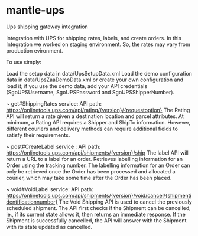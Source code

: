 # mantle-ups
Ups shipping gateway integration

Integration with UPS for shipping rates, labels, and create orders. In this Integration we worked on staging environment. So, the rates may vary from production evironment.

To use simply:

Load the setup data in data/UpsSetupData.xml
Load the demo configuration data in data/UpsZaaDemoData.xml or create your own configuration and load it; if you use the demo data, add your API credentials (SgoUPSUsername, SgoUPSPassword and SgoUPSShipperNumber).

~ get#ShippingRates service: API path: https://onlinetools.ups.com/api/rating/{version}/{requestoption} The Rating API will return a rate given a destination location and parcel attributes. At minimum, a Rating API requires a Shipper and ShipTo information. However, different couriers and delivery methods can require additional fields to satisfy their requirements.

~ post#CreateLabel service : API path: https://onlinetools.ups.com/api/shipments/{version}/ship The label API will return a URL to a label for an order. Retrieves labelling information for an Order using the tracking number. The labelling information for an Order can only be retrieved once the Order has been processed and allocated a courier, which may take some time after the Order has been placed.

~ void#VoidLabel service: API path: https://onlinetools.ups.com/api/shipments/{version}/void/cancel/{shipmentidentificationnumber} The Void Shipping API is used to cancel the previously scheduled shipment. The API first checks if the Shipment can be cancelled, ie., if its current state allows it, then returns an immediate response. If the Shipment is successfully cancelled, the API will answer with the Shipment with its state updated as cancelled.
